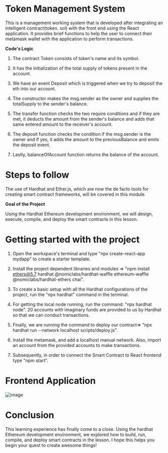 # Token Management System

This is a management working system that is developed after integrating an intelligent contract(token. sol) with the front end using the React application. It provides brief functions to help the user to connect their metamask wallet with the application to perform transactions.

**Code's Logic**

1. The contract Token consists of token's name and its symbol.

2. It has the initialization of the total supply of tokens present in the account.

3. We have an event Deposit which is triggered when we try to deposit the eth into our account.

4. The constructor makes the msg.sender as the owner and supplies the totalSupply to the sender's balance.

5. The transfer function checks the two require conditions and if they are met, it deducts the amount from the sender's balance and adds that same entered amount to the receiver's account.

6. The deposit function checks the condition if the msg.sender is the owner and if yes, it adds the amount to the  previousBalance and emits the deposit event.

7. Lastly, balanceOfAccount function returns the balance of the account.

# Steps to follow

The use of Hardhat and Ether.js, which are now the de facto tools for creating smart contract frameworks, will be covered in this module.

**Goal of the Project**

Using the Hardhat Ethereum development environment, we will design, execute, compile, and deploy the smart contracts in this lesson.

# Getting started with the project

1. Open the workspace's terminal and type "npx create-react-app mydapp" to create a starter template.

2. Install the project dependent libraries and modules => "npm install ethers@5.7 hardhat @nomiclabs/hardhat-waffle ethereum-waffle @nomiclabs/hardhat-ethers chai".

3. To create a basic setup with all the Hardhat configurations of the project, run the "npx hardhat" command in the terminal.

4. For getting the local node running, run the command: "npx hardhat node". 20 accounts with imaginary funds are provided to us by Hardhat so that we can conduct transactions.

5. Finally, we are running the command to deploy our contract=> "npx hardhat run --network localhost scripts/deploy.js".

6. Install the metamask, and add a localhost manual network. Also, import an account from the provided accounts to make transactions.

7. Subsequently, in order to connect the Smart Contract to  React frontend type "npm start".

# Frontend Application 

![image](https://github.com/SK-4518/Avax-Module2/assets/136696857/fab9b799-7485-4c97-b844-d33fffb41695)


# Conclusion

This learning experience has finally come to a close. Using the hardhat Ethereum development environment, we explored how to build, run, compile, and deploy smart contracts in the lesson. I hope this helps you begin your quest to create awesome things!

